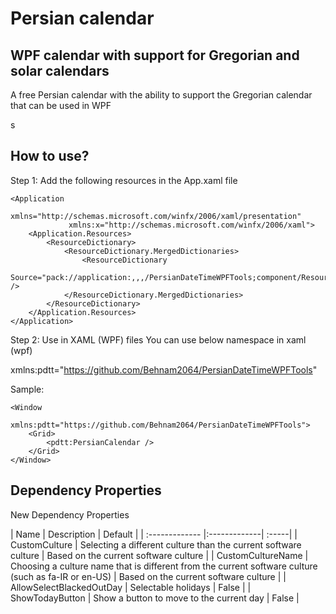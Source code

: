 # Persian calendar
## WPF calendar with support for Gregorian and solar calendars

A free Persian calendar with the ability to support the Gregorian calendar that can be used in WPF

s


## How to use?
Step 1: Add the following resources in the App.xaml file

```
<Application 
             xmlns="http://schemas.microsoft.com/winfx/2006/xaml/presentation"
             xmlns:x="http://schemas.microsoft.com/winfx/2006/xaml">
    <Application.Resources>
        <ResourceDictionary>
            <ResourceDictionary.MergedDictionaries>
                <ResourceDictionary
                    Source="pack://application:,,,/PersianDateTimeWPFTools;component/Resources.xaml" />
            </ResourceDictionary.MergedDictionaries>
        </ResourceDictionary>
    </Application.Resources>
</Application>
```

Step 2:
Use in XAML (WPF) files
You can use below namespace in xaml (wpf)

xmlns:pdtt="https://github.com/Behnam2064/PersianDateTimeWPFTools"


Sample:
```
<Window 
    xmlns:pdtt="https://github.com/Behnam2064/PersianDateTimeWPFTools">
    <Grid>
        <pdtt:PersianCalendar />
    </Grid>
</Window>
```

## Dependency Properties
New Dependency Properties

| Name        | Description           | Default  |
		| :------------- |:-------------| :-----|
		| CustomCulture      | Selecting a different culture than the current software culture | Based on the current software culture |
		| CustomCultureName     | Choosing a culture name that is different from the current software culture (such as fa-IR or en-US)      |   Based on the current software culture |
		| AllowSelectBlackedOutDay | Selectable holidays      |    False |
		| ShowTodayButton | Show a button to move to the current day   |    False |